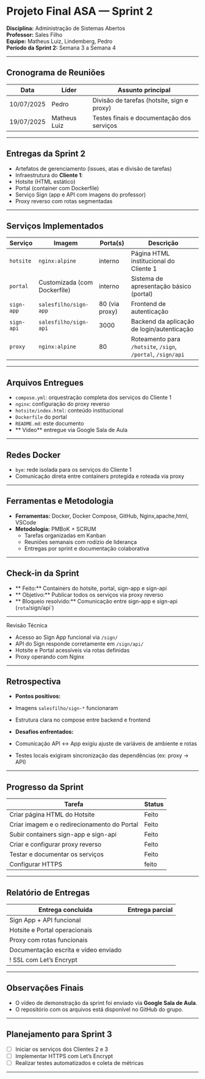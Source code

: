 #  Projeto Final ASA — Sprint 2

**Disciplina:** Administração de Sistemas Abertos  
**Professor:** Sales Filho  
**Equipe:** Matheus Luiz, Lindemberg, Pedro  
**Período da Sprint 2:** Semana 3 a Semana 4  

---

##  Cronograma de Reuniões

| Data       | Líder       | Assunto principal                              |
|------------|-------------|-------------------------------------------------|
| 10/07/2025 | Pedro       | Divisão de tarefas (hotsite, sign e proxy)     |
| 19/07/2025 | Matheus Luiz| Testes finais e documentação dos serviços       |

---

##  Entregas da Sprint 2

-  Artefatos de gerenciamento (issues, atas e divisão de tarefas)
-  Infraestrutura do **Cliente 1**:
  - Hotsite (HTML estático)
  - Portal (container com Dockerfile)
  - Serviço Sign (app e API com imagens do professor)
  - Proxy reverso com rotas segmentadas

---

##  Serviços Implementados

| Serviço     | Imagem                         | Porta(s)       | Descrição                                     |
|-------------|--------------------------------|----------------|-----------------------------------------------|
| `hotsite`   | `nginx:alpine`                 | interno        | Página HTML institucional do Cliente 1        |
| `portal`    | Customizada (com Dockerfile)   | interno        | Sistema de apresentação básico (portal)       |
| `sign-app`  | `salesfilho/sign-app`          | 80 (via proxy) | Frontend de autenticação                      |
| `sign-api`  | `salesfilho/sign-api`          | 3000           | Backend da aplicação de login/autenticação    |
| `proxy`     | `nginx:alpine`                 | 80             | Roteamento para `/hotsite`, `/sign`, `/portal`, `/sign/api` |

---

##  Arquivos Entregues

- `compose.yml`: orquestração completa dos serviços do Cliente 1  
- `nginx`: configuração do proxy reverso  
- `hotsite/index.html`: conteúdo institucional  
- `Dockerfile` do portal  
- `README.md`: este documento  
- ** Vídeo** entregue via Google Sala de Aula

---

##  Redes Docker

- `bye`: rede isolada para os serviços do Cliente 1  
- Comunicação direta entre containers protegida e roteada via proxy

---

##  Ferramentas e Metodologia

- **Ferramentas:** Docker, Docker Compose, GitHub, Nginx,apache,html, VSCode  
- **Metodologia:** PMBoK + SCRUM  
  - Tarefas organizadas em Kanban  
  - Reuniões semanais com rodízio de liderança  
  - Entregas por sprint e documentação colaborativa

---

##  Check-in da Sprint

- ** Feito:** Containers do hotsite, portal, sign-app e sign-api  
- ** Objetivo:** Publicar todos os serviços via proxy reverso  
- ** Bloqueio resolvido:** Comunicação entre sign-app e sign-api (` rota `/sign/api`)

---

  Revisão Técnica

-  Acesso ao Sign App funcional via `/sign/`  
-  API do Sign responde corretamente em `/sign/api/`  
-  Hotsite e Portal acessíveis via rotas definidas  
-  Proxy operando com Nginx

---



##  Retrospectiva

-  **Pontos positivos:**  
  - Imagens `salesfilho/sign-*` funcionaram   
  - Estrutura clara no compose entre backend e frontend

-  **Desafios enfrentados:**  
  - Comunicação API ↔ App exigiu ajuste de variáveis de ambiente e rotas
  - Testes locais exigiram sincronização das dependências (ex: proxy → API)

---

##  Progresso da Sprint

| Tarefa                                 | Status   |
|----------------------------------------|----------|
| Criar página HTML do Hotsite           |  Feito  |
| Criar imagem e o redirecionamento do Portal                  |  Feito  |
| Subir containers sign-app e sign-api   |  Feito  |
| Criar e configurar proxy reverso       |  Feito  |
| Testar e documentar os serviços        |  Feito  |
| Configurar HTTPS                       |  feito |

---

##  Relatório de Entregas

| Entrega concluída                     | Entrega parcial             |
|--------------------------------------|-----------------------------|
| Sign App + API funcional             |  
| Hotsite e Portal operacionais        |                             |
| Proxy com rotas funcionais           |                             |
| Documentação escrita e vídeo enviado |                             |
! SSL com Let’s Encrypt                |
---

##  Observações Finais

- O vídeo de demonstração da sprint foi enviado via **Google Sala de Aula**.
- O repositório com os arquivos está disponível no GitHub do grupo.

---
##  Planejamento para Sprint 3

- [ ] Iniciar os serviços dos Clientes 2 e 3  
- [ ] Implementar HTTPS com Let’s Encrypt  
- [ ] Realizar testes automatizados e coleta de métricas

---